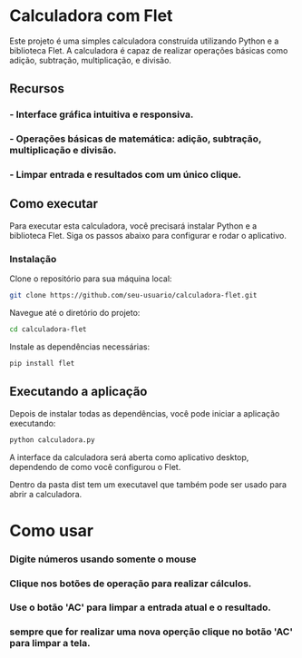 # Calculadora com Flet
Este projeto é uma simples calculadora construída utilizando Python e a biblioteca Flet. A calculadora é capaz de realizar operações básicas como adição, subtração, multiplicação, e divisão.

## Recursos
### - Interface gráfica intuitiva e responsiva.
### - Operações básicas de matemática: adição, subtração, multiplicação e divisão.
### - Limpar entrada e resultados com um único clique.

## Como executar
Para executar esta calculadora, você precisará instalar Python e a biblioteca Flet. Siga os passos abaixo para configurar e rodar o aplicativo.
### Instalação
Clone o repositório para sua máquina local:

````bash
git clone https://github.com/seu-usuario/calculadora-flet.git
````
Navegue até o diretório do projeto:
````bash
cd calculadora-flet
````
Instale as dependências necessárias:
```` bash
pip install flet
````
## Executando a aplicação
Depois de instalar todas as dependências, você pode iniciar a aplicação executando:

``` bash
python calculadora.py
```
A interface da calculadora será aberta como aplicativo desktop, dependendo de como você configurou o Flet.

Dentro da pasta dist tem um executavel que também pode ser usado para abrir a calculadora.

# Como usar
### Digite números usando somente o mouse
### Clique nos botões de operação para realizar cálculos.
### Use o botão 'AC' para limpar a entrada atual e o resultado.
### sempre que for realizar uma nova operção clique no botão 'AC' para limpar a tela.


